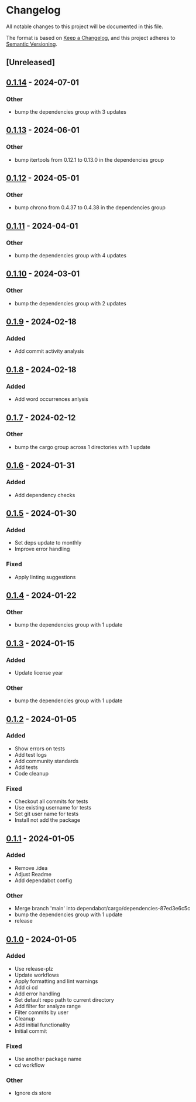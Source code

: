# Changelog
All notable changes to this project will be documented in this file.

The format is based on [Keep a Changelog](https://keepachangelog.com/en/1.0.0/),
and this project adheres to [Semantic Versioning](https://semver.org/spec/v2.0.0.html).

## [Unreleased]

## [0.1.14](https://github.com/alex289/git-commit-stats/compare/v0.1.13...v0.1.14) - 2024-07-01

### Other
- bump the dependencies group with 3 updates

## [0.1.13](https://github.com/alex289/git-commit-stats/compare/v0.1.12...v0.1.13) - 2024-06-01

### Other
- bump itertools from 0.12.1 to 0.13.0 in the dependencies group

## [0.1.12](https://github.com/alex289/git-commit-stats/compare/v0.1.11...v0.1.12) - 2024-05-01

### Other
- bump chrono from 0.4.37 to 0.4.38 in the dependencies group

## [0.1.11](https://github.com/alex289/git-commit-stats/compare/v0.1.10...v0.1.11) - 2024-04-01

### Other
- bump the dependencies group with 4 updates

## [0.1.10](https://github.com/alex289/git-commit-stats/compare/v0.1.9...v0.1.10) - 2024-03-01

### Other
- bump the dependencies group with 2 updates

## [0.1.9](https://github.com/alex289/git-commit-stats/compare/v0.1.8...v0.1.9) - 2024-02-18

### Added
- Add commit activity analysis

## [0.1.8](https://github.com/alex289/git-commit-stats/compare/v0.1.7...v0.1.8) - 2024-02-18

### Added
- Add word occurrences anlysis

## [0.1.7](https://github.com/alex289/git-commit-stats/compare/v0.1.6...v0.1.7) - 2024-02-12

### Other
- bump the cargo group across 1 directories with 1 update

## [0.1.6](https://github.com/alex289/git-commit-stats/compare/v0.1.5...v0.1.6) - 2024-01-31

### Added
- Add dependency checks

## [0.1.5](https://github.com/alex289/git-commit-stats/compare/v0.1.4...v0.1.5) - 2024-01-30

### Added
- Set deps update to monthly
- Improve error handling

### Fixed
- Apply linting suggestions

## [0.1.4](https://github.com/alex289/git-commit-stats/compare/v0.1.3...v0.1.4) - 2024-01-22

### Other
- bump the dependencies group with 1 update

## [0.1.3](https://github.com/alex289/git-commit-stats/compare/v0.1.2...v0.1.3) - 2024-01-15

### Added
- Update license year

### Other
- bump the dependencies group with 1 update

## [0.1.2](https://github.com/alex289/git-commit-stats/compare/v0.1.1...v0.1.2) - 2024-01-05

### Added
- Show errors on tests
- Add test logs
- Add community standards
- Add tests
- Code cleanup

### Fixed
- Checkout all commits for tests
- Use existing username for tests
- Set git user name for tests
- Install not add the package

## [0.1.1](https://github.com/alex289/git-commit-stats/compare/v0.1.0...v0.1.1) - 2024-01-05

### Added
- Remove .idea
- Adjust Readme
- Add dependabot config

### Other
- Merge branch 'main' into dependabot/cargo/dependencies-87ed3e6c5c
- bump the dependencies group with 1 update
- release

## [0.1.0](https://github.com/alex289/git-commit-stats/releases/tag/v0.1.0) - 2024-01-05

### Added
- Use release-plz
- Update workflows
- Apply formatting and lint warnings
- Add ci cd
- Add error handling
- Set default repo path to current directory
- Add filter for analyze range
- Filter commits by user
- Cleanup
- Add initial functionality
- Initial commit

### Fixed
- Use another package name
- cd workflow

### Other
- Ignore ds store
